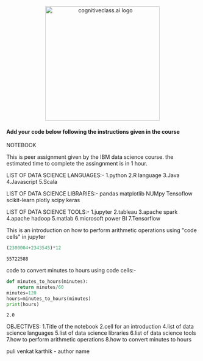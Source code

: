 <center>
    <img src="https://cf-courses-data.s3.us.cloud-object-storage.appdomain.cloud/IBMDeveloperSkillsNetwork-DS0105EN-SkillsNetwork/labs/Module2/images/SN_web_lightmode.png" width="300" alt="cognitiveclass.ai logo">
</center>


#### Add your code below following the instructions given in the course


NOTEBOOK

This is peer assignment given by the IBM data science course. the estimated time to complete the assingnment is in 1 hour.

LIST OF DATA SCIENCE LANGUAGES:-
1.python
2.R language
3.Java
4.Javascript
5.Scala

LIST OF DATA SCIENCE LIBRARIES:-
pandas
matplotlib
NUMpy
Tensoflow
scikit-learn
plotly
scipy
keras

LIST OF DATA SCIENCE TOOLS:-
1.jupyter
2.tableau
3.apache spark
4.apache hadoop
5.matlab
6.microsoft power BI
7.Tensorflow

This is an introduction on how to perform arithmetic operations using "code cells" in jupyter 



```python
(2300004+2343545)*12
```




    55722588



code to convert minutes to hours using code cells:-


```python
def minutes_to_hours(minutes):
    return minutes/60
minutes=120
hours=minutes_to_hours(minutes)
print(hours)
```

    2.0


OBJECTIVES:
1.Title of the notebook
2.cell for an introduction
4.list of data science languages
5.list of data science libraries
6.list of data science tools
7.how to perform arithmetic operations
8.how to convert minutes to hours


puli venkat karthik - author name
